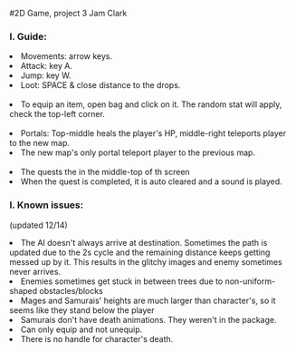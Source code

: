 #2D Game, project 3
Jam Clark

<h3>I. Guide:</h3>
<div>
    <li>Movements: arrow keys.</li>
    <li>Attack: key A.</li>
    <li>Jump: key W.</li>
    <li>Loot: SPACE & close distance to the drops.</li>
    <br>
    <li>To equip an item, open bag and click on it. The random stat will apply, check the top-left corner.</li>
    <br>
    <li>Portals: Top-middle heals the player's HP, middle-right teleports player to the new map.
    <li>The new map's only portal teleport player to the previous map.</li>
    <br>
    <li>The quests the in the middle-top of th screen</li>
    <li>When the quest is completed, it is auto cleared and a sound is played.</li>
</div>

<h3>I. Known issues:</h3><p>(updated 12/14)</p> 
<div>
    <li>The AI doesn't always arrive at destination. Sometimes the path is updated due to the 2s cycle and the remaining distance 
        keeps getting messed up by it. This results in the glitchy images and enemy sometimes never arrives.</li>
    <li>Enemies sometimes get stuck in between trees due to non-uniform-shaped obstacles/blocks</li>
    <li>Mages and Samurais' heights are much larger than character's, so it seems like they stand below the player</li>
    <li>Samurais don't have death animations. They weren't in the package.</li>
    <li>Can only equip and not unequip.</li>
    <li>There is no handle for character's death.
</div>
